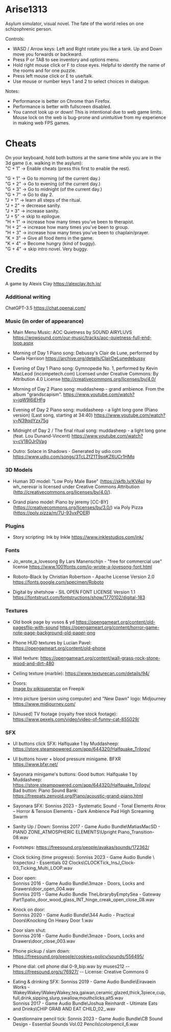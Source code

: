 # Arise1313
Asylum simulator, visual novel. The fate of the world relies on one schizophrenic person.  

Controls:  
- WASD / Arrow keys: Left and Right rotate you like a tank. Up and Down move you forwards or backward.  
- Press P or TAB to see inventory and options menu.  
- Hold right mouse click or F to close eyes. Helpful to identify the name of the rooms and for one puzzle.  
- Press left mouse click or E to use/talk.  
- Use mouse or number keys 1 and 2 to select choices in dialogue.  

Notes:  
- Performance is better on Chrome than Firefox.  
- Performance is better with fullscreen disabled.
- You cannot look up or down! This is intentional due to web game limits. Mouse lock on the web is bug-prone and unintuitive from my experience in making web FPS games.  

# Cheats
On your keyboard, hold both buttons at the same time while you are in the 3d game (i.e. walking in the asylum):  
"C + 1" -> Enable cheats (press this first to enable the rest).  

"G + 1" -> Go to morning (of the current day.)  
"G + 2" -> Go to evening (of the current day.)  
"G + 3" -> Go to midnight (of the current day.)  
"G + 7" -> Go to day 2.  
"J + 1" -> learn all steps of the ritual.  
"J + 2" -> decrease sanity.  
"J + 3" -> increase sanity.  
"J + 5" -> skip to epilogue.  
"H + 1" -> increase how many times you've been to therapist.  
"H + 2" -> increase how many times you've been to group.  
"H + 3" -> increase how many times you've been to chaplain/prayer.  
"K + 3" -> Give all food items in the game.  
"K + 4" -> Become hungry (kind of buggy).  
"G + 4" -> skip intro novel. Very buggy.  

# Credits
A game by Alexis Clay
https://alexclay.itch.io/

### Additional writing
ChatGPT-3.5 https://chat.openai.com/

### Music (in order of appearance)  
- Main Menu Music: AOC Quietness by SOUND AIRYLUVS
https://wowsound.com/our-music/tracks/aoc-quietness-full-end-loop.aspx

- Morning of Day 1 Piano song: Debussy's Clair de Lune, performed by Caela Harrison
https://archive.org/details/ClairDeLunedebussy

- Evening of Day 1 Piano song: Gymnopedie No. 1, performed by Kevin MacLeod (incompetech.com)
Licensed under Creative Commons: By Attribution 4.0 License
http://creativecommons.org/licenses/by/4.0/

- Morning of Day 2 Piano song: muddasheep - grand ambience. From the album "grandscapism".
https://www.youtube.com/watch?v=jqW9l6iEHFg

- Evening of Day 2 Piano song: muddasheep - a light long gone (Piano version) (Last song, starting at 34:40)
https://www.youtube.com/watch?v=N39qdYzx75g

- Midnight of Day 2 / The final ritual song: muddasheep - a light long gone (feat. Lou Dunand-Vincent) 
https://www.youtube.com/watch?v=cV18OJr0Vag

- Outro: Solace in Shadows - Generated by udio.com
https://www.udio.com/songs/3TcLZfZ1T9sqKZ6UCr1HMq

### 3D Models  
- Human 3D model:
"Low Poly Male Base" (https://skfb.ly/KVAp) by wh_nerevar is licensed under Creative Commons Attribution (http://creativecommons.org/licenses/by/4.0/).

- Grand piano model:
Piano by jeremy [CC-BY] (https://creativecommons.org/licenses/by/3.0/) via Poly Pizza (https://poly.pizza/m/7U-93vxPOER)

### Plugins  
- Story scripting: Ink by Inkle
https://www.inklestudios.com/ink/

### Fonts    
- Jo_wrote_a_lovesong By Lars Manenschijn - "free for commercial use" license
https://www.1001fonts.com/jo-wrote-a-lovesong-font.html

- Roboto-Black by Christian Robertson - Apache License Version 2.0  
https://fonts.google.com/specimen/Roboto

- Digital by shetshow - SIL OPEN FONT LICENSE Version 1.1
https://fontstruct.com/fontstructions/show/1770102/digital-183

### Textures  
- Old book page by vusos & yd
https://opengameart.org/content/old-pagesflip-with-sound
https://opengameart.org/content/horror-game-note-page-background-old-paper-png

- Phone HUD textures by Lucian Pavel:
https://opengameart.org/content/old-phone

- Wall texture:
https://opengameart.org/content/wall-grass-rock-stone-wood-and-dirt-480  

- Ceiling texture (marble):
https://www.texturecan.com/details/94/

- Doors:  
<a href="https://www.freepik.com/free-vector/realistic-doors-collection-illustration_17806539.htm#query=door%20texture&position=3&from_view=keyword&track=ais">Image by pikisuperstar</a> on Freepik  

- Intro picture (person using computer) and "New Dawn" logo:
Midjourney https://www.midjourney.com/

- [Unused] TV footage (royalty free stock footage):
https://www.pexels.com/video/video-of-funny-cat-855029/

### SFX  
- UI buttons click SFX:
Halfquake 1 by Muddasheep: https://store.steampowered.com/app/644320/Halfquake_Trilogy/  

- UI buttons hover + blood pressure minigame.
BFXR https://www.bfxr.net/

- Sayonara minigame's buttons:
Good button: Halfquake 1 by Muddasheep: https://store.steampowered.com/app/644320/Halfquake_Trilogy/  
Bad button: Piano Sound Bank: https://freepats.zenvoid.org/Piano/acoustic-grand-piano.html

- Sayonara SFX:
Sonniss 2023 - Systematic Sound - Tonal Elements Atrox – Horror & Tension Elements - Dark Ambience Pad High Screaming Swarm

- Sanity Up / Down:
Sonniss 2017 - Game Audio Bundle\MatiasMacSD - PIANO ZONE_ATMOSPHERIC ELEMENTS\Upright Piano_Transition-08.wav

- Footsteps:
https://freesound.org/people/avakas/sounds/172362/

- Clock ticking (time progress):
Sonniss 2023 - Game Audio Bundle \ InspectorJ - Essentials 02 Clocks\CLOCKTick_InsJ_Clock-03_Ticking_Multi_LOOP.wav

- Door open:  
Sonniss 2016 - Game Audio Bundle\3maze -  Doors, Locks and Drawers\door_open_004.wav  
Sonniss 2015 - Game Audio Bundle TheLibrarybyEmptySea - Gateway Part1\patio_door_wood_glass_INT_hinge_creak_open_close_08.wav 

- Knock on door:  
Sonniss 2020 - Game Audio Bundle\344 Audio - Practical Doors\Knocking On Heavy Door 1.wav  

- Door slam shut:  
Sonniss 2016 - Game Audio Bundle\3maze -  Doors, Locks and Drawers\door_close_003.wav  

- Phone pickup / slam down:
https://freesound.org/people/cookies+policy/sounds/556495/

- Phone dial:
cell phone dial 0-9_bip.wav by muses212 -- https://freesound.org/s/76927/ -- License: Creative Commons 0

- Eating & drinking SFX:
Sonniss 2019 - Game Audio Bundle\Eiravaein Works - WakeyWakey\WakeyWakey,tea,gaiwan,ceramic,glazed,thick,3piece,cup,full,drink,sipping,slurp,swallow,mouthclicks,alt5.wav  
Sonniss 2017 - Game Audio Bundle\Joshua Reinhardt -  Ultimate Eats and Drinks\CHIP GRAB AND EAT CHILD_02_.wav  

- Questionnaire pencil tick:
Sonnis 2023 - Game Audio Bundle\CB Sound Design - Essential Sounds Vol.02 Pencils\colorpencil_6.wav
